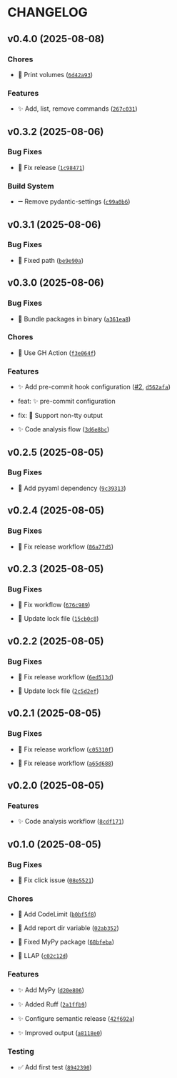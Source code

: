 # CHANGELOG


## v0.4.0 (2025-08-08)

### Chores

- 🚧 Print volumes
  ([`6d42a93`](https://github.com/getcapm/capm/commit/6d42a93cf9a7809b448e5eebbc7a047053e9b49b))

### Features

- ✨ Add, list, remove commands
  ([`267c031`](https://github.com/getcapm/capm/commit/267c031f9eb33696253bd54aa5427e2058d21825))


## v0.3.2 (2025-08-06)

### Bug Fixes

- 🐛 Fix release
  ([`1c98471`](https://github.com/getcapm/capm/commit/1c98471ae1e621e638182bf8056bdb54527ed417))

### Build System

- ➖ Remove pydantic-settings
  ([`c99a0b6`](https://github.com/getcapm/capm/commit/c99a0b6b48142839ded8722d687ef65a1527a2a5))


## v0.3.1 (2025-08-06)

### Bug Fixes

- 🐛 Fixed path
  ([`be9e90a`](https://github.com/getcapm/capm/commit/be9e90a3808c046bf644ff84633d20d809b29298))


## v0.3.0 (2025-08-06)

### Bug Fixes

- 🐛 Bundle packages in binary
  ([`a361ea8`](https://github.com/getcapm/capm/commit/a361ea82c6fd35e27413ca772da7ccfcf6aad502))

### Chores

- 🚧 Use GH Action
  ([`f3e064f`](https://github.com/getcapm/capm/commit/f3e064f584603c59c9b634a943cbbfe44faae577))

### Features

- ✨ Add pre-commit hook configuration ([#2](https://github.com/getcapm/capm/pull/2),
  [`d562afa`](https://github.com/getcapm/capm/commit/d562afaf6754e0c9f46b935e9790e1edc1980936))

* feat: ✨ pre-commit configuration

* fix: 🐛 Support non-tty output

- ✨ Code analysis flow
  ([`3d6e8bc`](https://github.com/getcapm/capm/commit/3d6e8bcc9f4c8148265804ae7361ae2f2a995ffd))


## v0.2.5 (2025-08-05)

### Bug Fixes

- 🐛 Add pyyaml dependency
  ([`9c39313`](https://github.com/getcapm/capm/commit/9c393136a981243a95b16c88f4c0447572fc7bba))


## v0.2.4 (2025-08-05)

### Bug Fixes

- 🐛 Fix release workflow
  ([`86a77d5`](https://github.com/getcapm/capm/commit/86a77d57b7bab7561b850aa9950a1797f29fa11b))


## v0.2.3 (2025-08-05)

### Bug Fixes

- 🐛 Fix workflow
  ([`676c989`](https://github.com/getcapm/capm/commit/676c9895a64f2dad549d7e07f24d087d0b5e1916))

- 🐛 Update lock file
  ([`15cb0c8`](https://github.com/getcapm/capm/commit/15cb0c8b6ea0d8e591d51ba05cb29d2f4d630107))


## v0.2.2 (2025-08-05)

### Bug Fixes

- 🐛 Fix release workflow
  ([`6ed513d`](https://github.com/getcapm/capm/commit/6ed513da0b5d78c891b50a016872dcce83b457d6))

- 🐛 Update lock file
  ([`2c5d2ef`](https://github.com/getcapm/capm/commit/2c5d2ef777b4547c932ea3d43be76d4f3d491bd7))


## v0.2.1 (2025-08-05)

### Bug Fixes

- 🐛 Fix release workflow
  ([`c05310f`](https://github.com/getcapm/capm/commit/c05310f8bde6f660bb5f0413b66ae937c00a6062))

- 🐛 Fix release workflow
  ([`a65d688`](https://github.com/getcapm/capm/commit/a65d688b6952a17441818fab459ba90e7fb5db8e))


## v0.2.0 (2025-08-05)

### Features

- ✨ Code analysis workflow
  ([`8cdf171`](https://github.com/getcapm/capm/commit/8cdf171e4188321d26bc14c9f70d8a8cc47aae56))


## v0.1.0 (2025-08-05)

### Bug Fixes

- 🐛 Fix click issue
  ([`08e5521`](https://github.com/getcapm/capm/commit/08e5521a898773635d56153aad36832adcf33fa6))

### Chores

- 🚧 Add CodeLimit
  ([`b0bf5f8`](https://github.com/getcapm/capm/commit/b0bf5f81d04cae531f8edd42fc0e74b41bda4ad8))

- 🚧 Add report dir variable
  ([`02ab352`](https://github.com/getcapm/capm/commit/02ab3528c0c6d9341ace3c95fe03806e69566b88))

- 🚧 Fixed MyPy package
  ([`68bfeba`](https://github.com/getcapm/capm/commit/68bfeba9b87a8c56c77a96fdef5b4c27c0ea65dd))

- 🚧 LLAP
  ([`c02c12d`](https://github.com/getcapm/capm/commit/c02c12d38e1939ebcff64707f1b768c1724ee963))

### Features

- ✨ Add MyPy
  ([`d20e806`](https://github.com/getcapm/capm/commit/d20e80675a1111b2bac3aa9034b44a13647a2e0c))

- ✨ Added Ruff
  ([`2a1ffb9`](https://github.com/getcapm/capm/commit/2a1ffb96910b4af7c9c132effdaa241c786c6727))

- ✨ Configure semantic release
  ([`42f692a`](https://github.com/getcapm/capm/commit/42f692a314a27e6194371a719ba491a8deca2f7a))

- ✨ Improved output
  ([`a8118e0`](https://github.com/getcapm/capm/commit/a8118e0fba260f215f6bdd0c0bc02674f6a4c78e))

### Testing

- ✅ Add first test
  ([`8942390`](https://github.com/getcapm/capm/commit/8942390b8dd2832bc1b5e338b5eaecdd4eaca957))
